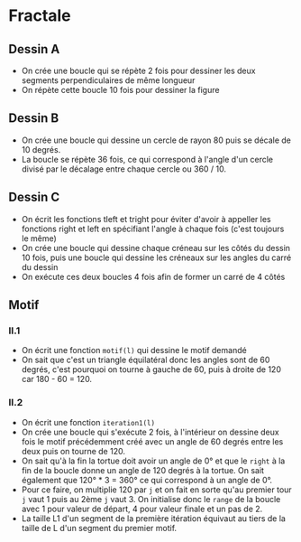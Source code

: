 # Fractale

## Dessin A

- On crée une boucle qui se répète 2 fois pour dessiner les deux segments perpendiculaires de même longueur
- On répète cette boucle 10 fois pour dessiner la figure

## Dessin B

- On crée une boucle qui dessine un cercle de rayon 80 puis se décale de 10 degrés.
- La boucle se répète 36 fois, ce qui correspond à l'angle d'un cercle divisé par le décalage entre chaque cercle ou 360 / 10.

## Dessin C

- On écrit les fonctions tleft et tright pour éviter d'avoir à appeller les fonctions right et left en spécifiant l'angle à chaque fois (c'est toujours le même)
- On crée une boucle qui dessine chaque créneau sur les côtés du dessin 10 fois, puis une boucle qui dessine les créneaux sur les angles du carré du dessin
- On exécute ces deux boucles 4 fois afin de former un carré de 4 côtés

## Motif

### II.1

- On écrit une fonction `motif(l)` qui dessine le motif demandé
- On sait que c'est un triangle équilatéral donc les angles sont de 60 degrés, c'est pourquoi on tourne à gauche de 60, puis à droite de 120 car 180 - 60 = 120.

### II.2

- On écrit une fonction `iteration1(l)`
- On crée une boucle qui s'exécute 2 fois, à l'intérieur on dessine deux fois le motif précédemment créé avec un angle de 60 degrés entre les deux puis on tourne de 120.
- On sait qu'à la fin la tortue doit avoir un angle de 0° et que le `right` à la fin de la boucle donne un angle de 120 degrés à la tortue. On sait également que 120° * 3 = 360° ce qui correspond à un angle de 0°.
- Pour ce faire, on multiplie 120 par `j` et on fait en sorte qu'au premier tour `j` vaut 1 puis au 2ème `j` vaut 3. On initialise donc le `range` de la boucle avec 1 pour valeur de départ, 4 pour valeur finale et un pas de 2.
- La taille L1 d'un segment de la première itération équivaut au tiers de la taille de L d'un segment du premier motif.
